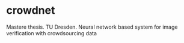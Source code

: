 # crowdnet
Mastere thesis. TU Dresden. Neural network based system for image verification with crowdsourcing data
